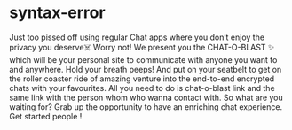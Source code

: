 # syntax-error
Just too pissed off using regular  Chat apps where you don’t enjoy the privacy you deserve☠️
Worry not! We present you the CHAT-O-BLAST ✨ which will be your personal site to communicate with anyone you want to and anywhere.
Hold your breath peeps! And put on your seatbelt to get on the roller coaster ride of amazing venture into the end-to-end encrypted chats with your favourites.
All you need to do is chat-o-blast link and the same link with the person whom who wanna contact with.
So what are you waiting for?
Grab up the opportunity to have an enriching chat experience.
Get started people !
